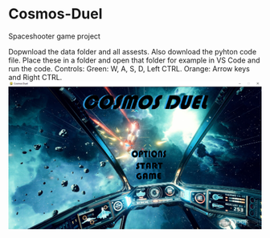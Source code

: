 # Cosmos-Duel
Spaceshooter game project

Dopwnload the data folder and all assests. Also download the pyhton code file. Place these in a folder and open that folder for example in VS Code and run the code.
Controls:
Green: W, A, S, D, Left CTRL.
Orange: Arrow keys and Right CTRL.
![](data/screenshot1.png)
